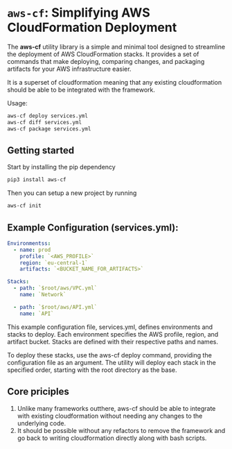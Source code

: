 # `aws-cf`: Simplifying AWS CloudFormation Deployment

The **aws-cf** utility library is a simple and minimal tool designed to streamline the deployment of AWS CloudFormation stacks. It provides a set of commands that make deploying, comparing changes, and packaging artifacts for your AWS infrastructure easier.

It is a superset of cloudformation meaning that any existing cloudformation should be able to be integrated with the framework.

Usage:

```bash
aws-cf deploy services.yml
aws-cf diff services.yml
aws-cf package services.yml
```

## Getting started 
Start by installing the pip dependency 

```bash
pip3 install aws-cf
```

Then you can setup a new project by running
```bash
aws-cf init
```

## Example Configuration (services.yml):
```yml
Environmentss:
  - name: prod
    profile: `<AWS_PROFILE>`
    region: `eu-central-1`
    artifacts: `<BUCKET_NAME_FOR_ARTIFACTS>`

Stacks:
  - path: `$root/aws/VPC.yml`
    name: `Network`

  - path: `$root/aws/API.yml`
    name: `API`
```

This example configuration file, services.yml, defines environments and stacks to deploy. Each environment specifies the AWS profile, region, and artifact bucket. Stacks are defined with their respective paths and names.

To deploy these stacks, use the aws-cf deploy command, providing the configuration file as an argument. The utility will deploy each stack in the specified order, starting with the root directory as the base.

## Core priciples

1. Unlike many frameworks outthere, aws-cf should be able to integrate with existing cloudformation without needing any changes to the underlying code.
2. It should be possible without any refactors to remove the framework and go back to writing cloudformation directly along with bash scripts.